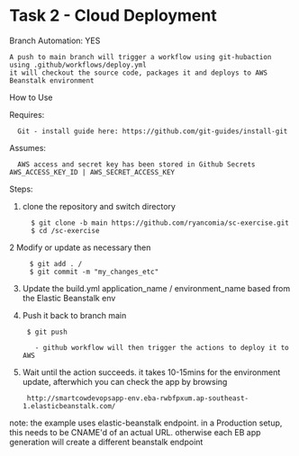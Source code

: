 # Task 2 - Cloud Deployment

Branch Automation: YES

    A push to main branch will trigger a workflow using git-hubaction using .github/workflows/deploy.yml
    it will checkout the source code, packages it and deploys to AWS Beanstalk environment

How to Use

Requires:
      
      Git - install guide here: https://github.com/git-guides/install-git

Assumes:
      
      AWS access and secret key has been stored in Github Secrets AWS_ACCESS_KEY_ID | AWS_SECRET_ACCESS_KEY

Steps:

1. clone the repository and switch directory  
         
         $ git clone -b main https://github.com/ryancomia/sc-exercise.git
         $ cd /sc-exercise            

2 Modify or update as necessary then 
         
         $ git add . / 
         $ git commit -m "my_changes_etc"

3. Update the build.yml application_name / environment_name based from the Elastic Beanstalk env

4. Push it back to branch main
 
        $ git push
        
          - github workflow will then trigger the actions to deploy it to AWS

5. Wait until the action succeeds. it takes 10-15mins for the environment update, afterwhich you can check the app by browsing

        http://smartcowdevopsapp-env.eba-rwbfpxum.ap-southeast-1.elasticbeanstalk.com/
        
        
note: the example uses elastic-beanstalk endpoint. in a Production setup, this needs to be CNAME'd of an actual URL. otherwise each EB app generation will create a different beanstalk endpoint
